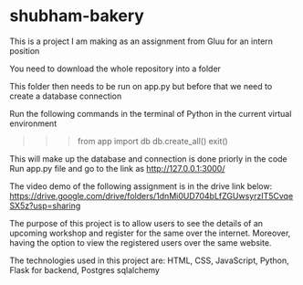 # shubham-bakery
This is a project I am making as an assignment from Gluu for an intern position

You need to download the whole repository into a folder

This folder then needs to be run on app.py but before that we need to create a database connection

Run the following commands in the terminal of Python in the current virtual environment
>>> from app import db
>>> db.create_all()
>>> exit()

This will make up the database and connection is done priorly in the code
Run app.py file and go to the link as 
http://127.0.0.1:3000/

The video demo of the following assignment is in the drive link below: 
https://drive.google.com/drive/folders/1dnMi0UD704bLfZGUwsyrzIT5CvqeSX5z?usp=sharing


The purpose of this project is to allow users to see the details of an upcoming workshop and register for the same over the internet. Moreover, having the option to view the registered users over the same website.

The technologies used in this project are:
HTML, CSS, JavaScript, Python, Flask for backend, Postgres sqlalchemy
